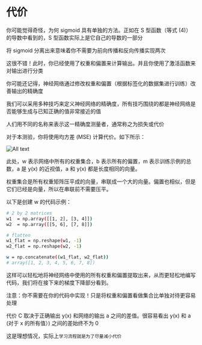 # 代价

你可能觉得奇怪，为何 sigmoid 具有单独的方法。正如在 S 型函数（等式 (4)）的导数中看到的，S 型函数实际上是它自己的导数的一部分

将 sigmoid 分离出来意味着你不需要为前向传播和反向传播实现两次

这很不错！此时，你已经使用了权重和偏置来计算输出。并且你使用了激活函数来对输出进行分类

你可能还记得，神经网络通过修改权重和偏置（根据标签化的数据集进行训练）改善输出的精确度

我们可以采用多种技巧来定义神经网络的精确度，所有技巧围绕的都是神经网络是否能够生成与已知正确的值非常接近的值

人们用不同的名称来表示这一精确度测量者，通常称之为损失或代价

对于本测验，你将使用均方差 (MSE) 计算代价。如下所示：

![All text](http://ww1.sinaimg.cn/large/dc05ba18ly1fnszyk7accj20e50243yf.jpg)

此处，w 表示网络中所有的权重集合，b 表示所有的偏置，m 表示训练示例的总数，a 是 y(x) 的近视值，a 和 y(x) 都是长度相同的向量。

权重集合是所有权重矩阵压平成的向量，串联成一个大的向量。偏置也相似，但是它们已经是向量，所以在串联前不需要压平。

以下是创建 w 的代码示例：

```bash
# 2 by 2 matrices
w1  = np.array([[1, 2], [3, 4]])
w2  = np.array([[5, 6], [7, 8]])

# flatten
w1_flat = np.reshape(w1, -1)
w2_flat = np.reshape(w2, -1)

w = np.concatenate((w1_flat, w2_flat))
# array([1, 2, 3, 4, 5, 6, 7, 8])
```

这样可以轻松地将神经网络中使用的所有权重和偏置提取出来，从而更轻松地编写代码，我们将在接下来的梯度下降部分看到。

注意：你不需要在你的代码中实现！只是将权重和偏置看做集合比单独对待更容易处理

代价 C 取决于正确输出 y(x) 和网络的输出 a 之间的差值。很容易看出 y(x) 和 a (对于 x 的所有值）) 之间的差始终不为 0

这是理想情况，实际上`学习流程就是为了尽量减小代价`
